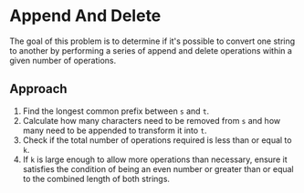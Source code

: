 # Append And Delete 

The goal of this problem is to determine if it's possible to convert one string to another by performing a series of append and delete operations within a given number of operations.

## Approach
1. Find the longest common prefix between `s` and `t`.
2. Calculate how many characters need to be removed from `s` and how many need to be appended to transform it into `t`.
3. Check if the total number of operations required is less than or equal to `k`.
4. If `k` is large enough to allow more operations than necessary, ensure it satisfies the condition of being an even number or greater than or equal to the combined length of both strings.